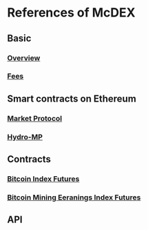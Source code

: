 # References of McDEX

## Basic

### [Overview](en/overview.md)

### [Fees](en/fees.md)

## Smart contracts on Ethereum

### [Market Protocol](en/market-protocol.md)

### [Hydro-MP](en/hydro-mp.md)

## Contracts

### [Bitcoin Index Futures](en/btc-mp.md)
### [Bitcoin Mining Eeranings Index Futures](en/bme-mp.md)

## API
